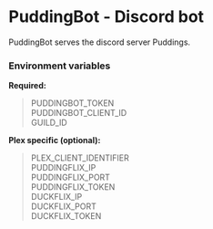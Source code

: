 # PuddingBot - Discord bot

PuddingBot serves the discord server Puddings.

### Environment variables

**Required:**  
> PUDDINGBOT_TOKEN  
> PUDDINGBOT_CLIENT_ID  
> GUILD_ID  

**Plex specific (optional):**  
> PLEX_CLIENT_IDENTIFIER  
> PUDDINGFLIX_IP  
> PUDDINGFLIX_PORT  
> PUDDINGFLIX_TOKEN  
> DUCKFLIX_IP  
> DUCKFLIX_PORT  
> DUCKFLIX_TOKEN  